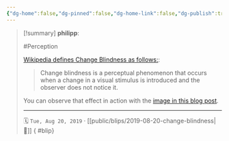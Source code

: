```yaml
---
{"dg-home":false,"dg-pinned":false,"dg-home-link":false,"dg-publish":true,"type":"blip","created-date":"2019-08-20T00:00:00","disabled rules":["yaml-title","yaml-title-alias","file-name-heading"],"title":"philipp @ 2019-08-20","dg-permalink":"2019/08/20/change-blindness/","updated-date":"2025-04-30T22:27:35","dg-path":"blips/2019-08-20-change-blindness.md","permalink":"/2019/08/20/change-blindness/","dgPassFrontmatter":true}
---
```


> [!summary] **philipp**:
>
> #Perception
>
> [Wikipedia defines Change Blindness as follows:](https://en.wikipedia.org/wiki/Change_blindness):
>
> > Change blindness is a perceptual phenomenon that occurs when a change in a visual stimulus is introduced and the observer does not notice it.
>
> You can observe that effect in action with the [image in this blog post](https://www.kraftfuttermischwerk.de/blogg/veraenderungsblindheit/).
> - - -
>
> 🗓️ `Tue, Aug 20, 2019` · [[public/blips/2019-08-20-change-blindness\|🔗]]
{ #blip}

